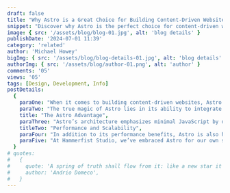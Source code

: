 ```yaml
---
draft: false
title: "Why Astro is a Great Choice for Building Content-Driven Websites"
snippet: "Discover why Astro is the perfect choice for content-driven websites, and learn how Hammerfist Studio uses Astro to power the site you're reading right now!"
image: { src: '/assets/blog/blog-01.jpg', alt: 'blog details' }
publishDate: '2024-07-01 11:39'
category: 'related'
author: 'Michael Howey'
bigImg: { src: '/assets/blog/blog-details-01.jpg', alt: 'blog details' }
authorImg: { src: '/assets/blog/author-01.png', alt: 'author' }
comments: '05'
views: '05'
tags: [Design, Development, Info]
postDetails:
  {
    paraOne: "When it comes to building content-driven websites, Astro offers a unique blend of features that make it stand out from the crowd. Unlike traditional frameworks, Astro focuses on delivering the fastest possible experience for users by leveraging static site generation and a modular architecture.",
    paraTwo: "The true magic of Astro lies in its ability to integrate seamlessly with various front-end frameworks like React, Vue, and Svelte. This means you can use the best tools for your specific needs without being locked into a single ecosystem. For content-heavy sites, this flexibility is a game changer.",
    title: "The Astro Advantage",
    paraThree: "Astro’s architecture emphasizes minimal JavaScript by default, which significantly improves load times and performance. By only loading JavaScript when absolutely necessary, Astro ensures that your content is always front and center, delivering a smoother experience for your visitors.",
    titleTwo: "Performance and Scalability",
    paraFour: "In addition to its performance benefits, Astro is also highly scalable. Whether you’re managing a small blog or a large content hub, Astro’s design allows for easy scaling without compromising speed or user experience. This is crucial for websites that expect to grow and evolve over time.",
    paraFive: "At Hammerfist Studio, we’ve embraced Astro for our own site, and the results speak for themselves. The combination of speed, flexibility, and performance makes Astro our go-to choice for content-driven projects, ensuring our clients get the best possible results.",
  }
# quotes:
#   {
#     quote: 'A spring of truth shall flow from it: like a new star it shall scatter the darkness of ignorance, and cause a light heretofore unknown to shine amongst men.',
#     author: 'Andrio Domeco',
#   }
---
```

